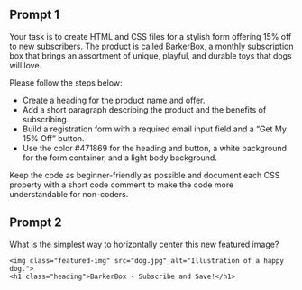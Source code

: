 ## Prompt 1
Your task is to create HTML and CSS files for a stylish form offering 15% off to new subscribers. The product is called BarkerBox, a monthly subscription box that brings an assortment of unique, playful, and durable toys that dogs will love. 

Please follow the steps below:
 * Create a heading for the product name and offer.
 * Add a short paragraph describing the product and the benefits of subscribing.
 * Build a registration form with a required email input field and a “Get My 15% Off” button.
 * ​​Use the color #471869 for the heading and button, a white background for the form container, and a light body background.

Keep the code as beginner-friendly as possible and document each CSS property with a short code comment to make the code more understandable for non-coders.

## Prompt 2
What is the simplest way to horizontally center this new featured image?

    <img class="featured-img" src="dog.jpg" alt="Illustration of a happy dog.">
    <h1 class="heading">BarkerBox - Subscribe and Save!</h1>